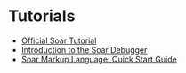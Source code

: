 # Tutorials

-   [Official Soar Tutorial](soar_tutorial/index.md)
-   [Introduction to the Soar Debugger](IntroSoarDebugger/index.md)
-   [Soar Markup Language: Quick Start Guide](SMLQuickStartGuide.md)
